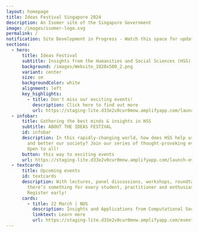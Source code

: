 ```yaml
---
layout: homepage
title: Ideas Festival Singapore 2024
description: An Isomer site of the Singapore Government
image: /images/isomer-logo.svg
permalink: /
notification: Site Development in Progress - Watch this space for updates!
sections:
  - hero:
      title: Ideas Festival
      subtitle: Insights from the Humanities and Social Sciences (HSS)
      background: /images/Website_1920x500_2.png
      variant: center
      size: sm
      backgroundColor: white
      alignment: left
      key_highlights:
        - title: Don't miss our exciting events!
          description: Click here to find out more
          url: https://staging-lite.d33e2v0cur0mnw.amplifyapp.com/launch-event/
  - infobar:
      title: Gathering the best minds & insights in HSS
      subtitle: ABOUT THE IDEAS FESTIVAL
      id: infobar
      description: In this rapidly-changing world, how does HSS help us to understand
        and better our society? Join our series of thought-provoking events.
        Open to all!
      button: this way to exciting events
      url: https://staging-lite.d33e2v0cur0mnw.amplifyapp.com/launch-event/
  - textcards:
      title: Upcoming events
      id: textcards
      description: With lectures, panel discussions, workshops, roundtables and more,
        there’s something for every student, practitioner and enthusiast alike.
        Register early!
      cards:
        - title: 22 March | NUS
          description: Insights and Applications from Computational Social Science
          linktext: Learn more
          url: https://staging-lite.d33e2v0cur0mnw.amplifyapp.com/events/week-1/insights-and-applications/
---
```

